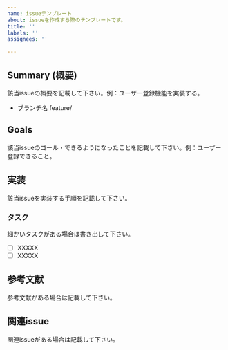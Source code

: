 ```yaml
---
name: issueテンプレート
about: issueを作成する際のテンプレートです。
title: ''
labels: ''
assignees: ''

---
```


## Summary (概要)
該当issueの概要を記載して下さい。例：ユーザー登録機能を実装する。
- ブランチ名
feature/

## Goals
該当issueのゴール・できるようになったことを記載して下さい。例：ユーザー登録できること。

## 実装
該当issueを実装する手順を記載して下さい。

### タスク
細かいタスクがある場合は書き出して下さい。
- [ ] XXXXX
- [ ] XXXXX

## 参考文献
参考文献がある場合は記載して下さい。

## 関連issue
関連issueがある場合は記載して下さい。
